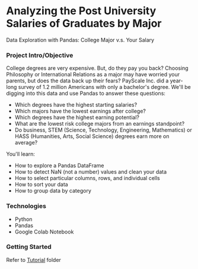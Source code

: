 # Analyzing the Post University Salaries of Graduates by Major

Data Exploration with Pandas: College Major v.s. Your Salary

### Project Intro/Objective

College degrees are very expensive. But, do they pay you back? Choosing Philosophy or International Relations as a major may have worried your parents, but does the data back up their fears? PayScale Inc. did a year-long survey of 1.2 million Americans with only a bachelor's degree. We'll be digging into this data and use Pandas to answer these questions:
* Which degrees have the highest starting salaries? 
* Which majors have the lowest earnings after college?
* Which degrees have the highest earning potential?
* What are the lowest risk college majors from an earnings standpoint?
* Do business, STEM (Science, Technology, Engineering, Mathematics) or HASS (Humanities, Arts, Social Science) degrees earn more on average?

You'll learn:
* How to explore a Pandas DataFrame
* How to detect NaN (not a number) values and clean your data
* How to select particular columns, rows, and individual cells
* How to sort your data
* How to group data by category

### Technologies
* Python
* Pandas
* Google Colab Notebook

### Getting Started

Refer to [Tutorial](https://github.com/ceteongvanness/Analyzing-the-Post-University-Salaries-of-Graduates-by-Major/tree/main/Tutorial) folder